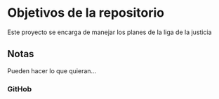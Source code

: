 # Objetivos de la repositorio

Este proyecto se encarga de manejar los planes de la liga de la justicia


## Notas
Pueden hacer lo que quieran...


### GitHob
